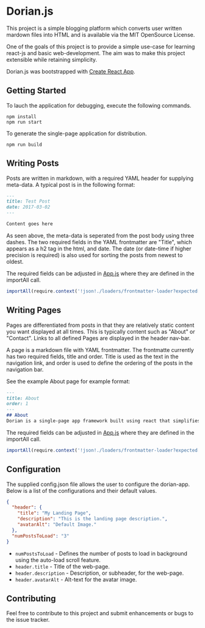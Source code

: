# Dorian.js

This project is a simple blogging platform which converts user written mardown files into HTML and is available via the MIT OpenSource License.

One of the goals of this project is to provide a simple use-case for learning react-js and basic web-development. The aim was to make this project extensible while retaining simplicity.

Dorian.js was bootstrapped with [Create React App](https://github.com/facebookincubator/create-react-app).

## Getting Started
To lauch the application for debugging, execute the following commands.

```
npm install
npm run start
```

To generate the single-page application for distribution.

```
npm run build
```

## Writing Posts
Posts are written in markdown, with a required YAML header for supplying meta-data. A typical post is in the following format:

```md
---
title: Test Post
date: 2017-03-02
---

Content goes here

```

As seen above, the meta-data is seperated from the post body using three dashes. The two required fields in the YAML frontmatter are "Title", which appears as a h2 tag in the html, and date. The date (or date-time if higher precision is required) is also used for sorting the posts from newest to oldest.

The required fields can be adjusted in [App.js](App.js) where they are defined in the importAll call.

```js
importAll(require.context('!json!./loaders/frontmatter-loader?expected[]=date,expected[]=title!../posts/', true, /\.md$/))
```

## Writing Pages
Pages are differentiated from posts in that they are relatively static content you want displayed at all times. This is typically content such as "About" or "Contact". Links to all defined Pages are displayed in the header nav-bar.

A page is a markdown file with YAML frontmatter. The frontmatte currently has two required fields, title and order. Title is used as the text in the navigation link, and order is used to define the ordering of the posts in the navigation bar.

See the example About page for example format:

```md
---
title: About
order: 1
---
## About
Dorian is a single-page app framework built using react that simplifies landing-pages and blogs. See the [github page](https://github.com/jasongforbes/dorian-js) for up-to-date instructions on installation and usage.
```

The required fields can be adjusted in [App.js](App.js) where they are defined in the importAll call.

```js
importAll(require.context('!json!./loaders/frontmatter-loader?expected[]=title,expected[]=order!../pages/', true, /\.md$/))
```

## Configuration
The supplied config.json file allows the user to configure the dorian-app. Below is a list of the configurations and their default values.

```json
{
  "header": {
    "title": "My Landing Page",
    "description": "This is the landing page description.",
    "avatarAlt": "Default Image."
  },
  "numPostsToLoad": "3"
}
```

* `numPostsToLoad` -  Defines the number of posts to load in background using the auto-load scroll feature.
* `header.title` - Title of the web-page.
* `header.description` - Description, or subheader, for the web-page.
* `header.avatarAlt` - Alt-text for the avatar image.

## Contributing
Feel free to contribute to this project and submit enhancements or bugs to the issue tracker.
